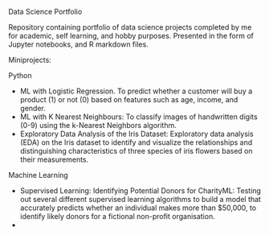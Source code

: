 Data Science Portfolio

Repository containing portfolio of data science projects completed by me for academic, self learning, and hobby purposes. Presented in the form of Jupyter notebooks, and R markdown files.

Miniprojects:

Python
- ML with Logistic Regression. To predict whether a customer will buy a product (1) or not (0) based on features such as age, income, and gender.
- ML with K Nearest Neighbours: To classify images of handwritten digits (0-9) using the k-Nearest Neighbors algorithm.
- Exploratory Data Analysis of the Iris Dataset: Exploratory data analysis (EDA) on the Iris dataset to identify and visualize the relationships and distinguishing characteristics of three species of iris flowers based on their measurements.

Machine Learning
- Supervised Learning: Identifying Potential Donors for CharityML: Testing out several different supervised learning algorithms to build a model that accurately predicts whether an individual makes more than $50,000, to identify likely donors for a fictional non-profit organisation.
- 


